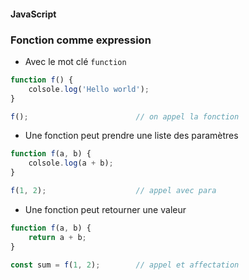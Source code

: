 #### JavaScript
### Fonction comme expression

<div class="r-stack">

<div class="fragment fade-out" data-fragment-index="1">

* Avec le mot clé `function`

```javascript
function f() {
    colsole.log('Hello world');
}

f();                        // on appel la fonction
```

</div>
<div class="fragment fade-in-then-out" data-fragment-index="1">

* Une fonction peut prendre une liste des paramètres

```javascript
function f(a, b) {
    colsole.log(a + b);
}

f(1, 2);                    // appel avec para
```

</div>

<div class="fragment" data-fragment-index="2">

* Une fonction peut retourner une valeur

```javascript
function f(a, b) {
    return a + b;
}

const sum = f(1, 2);        // appel et affectation
```

</div>

</div>
